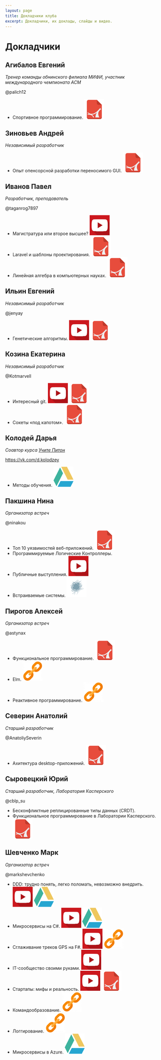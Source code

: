 ```yaml
---
layout: page
title: Докладчики клуба
excerpt: Докладчики, их доклады, слайды и видео.
---
```


# Докладчики


## Агибалов Евгений
*Тренер команды обнинского филиала МИФИ, участник международного чемпионата ACM*

@palich12

* Спортивное программирование. [![google drive](assets/img/pdf-icon-64.png)](http://prog.msk.ru/downloads/acm.pdf)


## Зиновьев Андрей
*Независимый разработчик*

* Опыт опенсорсной разработки переносимого GUI. [![pdf](assets/img/pdf-icon-64.png)](http://prog.msk.ru/downloads/compy.pdf)


## Иванов Павел
*Разработчик, преподаватель*

@taganrog7897

* Магистратура или второе высшее? [![youtube](assets/img/youtube-icon-64.png)](https://youtu.be/_9ANSi31ZHc)
* Laravel и шаблоны проектирования. [![pdf](assets/img/pdf-icon-64.png)](http://prog.msk.ru/downloads/laravel-php-patterns.pdf)
* Линейная алгебра в компьютерных науках. [![pdf](assets/img/pdf-icon-64.png)](http://prog.msk.ru/downloads/la-in-cs.pdf)


## Ильин Евгений
*Независимый разработчик*

@jenyay

* Генетические алгоритмы. [![youtube](assets/img/youtube-icon-64.png)](https://youtu.be/89Wk0kNnbJQ) [![pdf](assets/img/pdf-icon-64.png)](http://prog.msk.ru/downloads/genetic-algorithms.pdf)


## Козина Екатерина
*Независимый разработчик*

@Kotmarvell

* Интересный git. [![youtube](assets/img/youtube-icon-64.png)](https://youtu.be/GrPkMhZ_C9w) [![pdf](assets/img/pdf-icon-64.png)](http://prog.msk.ru/downloads/advanced-git.pdf)
* Сокеты «под капотом». [![pdf](assets/img/pdf-icon-64.png)](http://prog.msk.ru/downloads/sockets-under-bonnet.pdf)


## Колодей Дарья
*Соавтор курса [Учите Питон](http://pythontutor.ru/)*

https://vk.com/d.kolodzey

* Методы обучения. [![google drive](assets/img/google-drive-icon-64.png)](https://docs.google.com/presentation/d/1XDoHM7zUTu2z6xoiiN_y2y7Fjml0Z7fYWaWE2Pm3ZP4/edit#slide=id.p)


## Пакшина Нина
*Организатор встреч*

@ninakou

* Топ 10 уязвимостей веб-приложений. [![pdf](assets/img/pdf-icon-64.png)](http://prog.msk.ru/downloads/owasp.pdf) 
* Программируемые Логические Контроллеры.
* Публичные выступления. [![youtube](assets/img/youtube-icon-64.png)](https://youtu.be/IEcxTJ_gja8)
* Встраиваемые системы. [![habr](assets/img/habr-icon-64.png)](https://habr.com/post/358340/)


## Пирогов Алексей
*Организатор встреч*

@astynax

* Функциональное программирование. [![pdf](assets/img/pdf-icon-64.png)](https://box.kaspersky.com/d/40f9231d6dfe4f789d31/files/?p=/%D0%90%D0%BB%D0%B5%D0%BA%D1%81%D0%B5%D0%B9%20%D0%9F%D0%B8%D1%80%D0%BE%D0%B3%D0%BE%D0%B2%20-%20%D0%A4%D1%83%D0%BD%D0%BA%D1%86%D0%B8%D0%BE%D0%BD%D0%B0%D0%BB%D1%8C%D0%BD%D0%BE%D0%B5_%D0%BF%D1%80%D0%BE%D0%B3%D1%80%D0%B0%D0%BC%D0%BC%D0%B8%D1%80%D0%BE%D0%B2%D0%B0%D0%BD%D0%B8%D0%B5.pdf)
* Elm. [![homesite](assets/img/hyperlink-icon-64.png)](https://astynax.github.io/slides/elm-wtf.html)
* Реактивное программирование. [![homesite](assets/img/hyperlink-icon-64.png)](https://astynax.github.io/slides/reactive)


## Северин Анатолий
*Старший разработчик*

@AnatoliySeverin

* Ахитектура desktop-приложений. [![pdf](assets/img/pdf-icon-64.png)](http://prog.msk.ru/downloads/ui-1.pdf)


## Сыровецкий Юрий
*Старший разработчик, Лаборатория Касперского*

@cblp_su

* Бесконфликтные реплицированные типы данных (CRDT).
* Функциональное программирование в Лаборатории Касперского. [![pdf](assets/img/pdf-icon-64.png)](https://box.kaspersky.com/d/40f9231d6dfe4f789d31/files/?p=/%D0%AE%D1%80%D0%B8%D0%B9%20%D0%A1%D1%8B%D1%80%D0%BE%D0%B2%D0%B5%D1%86%D0%BA%D0%B8%D0%B9%20-%20FP_in_KL.pdf)


## Шевченко Марк
*Организатор встреч*

@markshevchenko

* DDD: трудно понять, легко поломать, невозможно внедрить. [![youtube](assets/img/youtube-icon-64.png)](https://youtu.be/WwRXloRVh74) [![google drive](assets/img/google-drive-icon-64.png)](https://docs.google.com/presentation/d/1pwVS3CHFA7V5AqSmOrZACf9gKHFkdXtGH6ZH70V516k/)
* Микросервисы на C#. [![youtube](assets/img/youtube-icon-64.png)](https://youtu.be/HHQbRDX7g8k) [![google drive](assets/img/google-drive-icon-64.png)](https://docs.google.com/presentation/d/1fNFMNp4IjvzSWIBPAqTw_8bqRTibzNFuT7w9cv5OBM8/)
* Сглаживание треков GPS на F#. [![youtube](assets/img/youtube-icon-64.png)](https://youtu.be/BDVCNNs02b8) [![homesite](assets/img/hyperlink-icon-64.png)](http://markshevchenko.pro/articles/fsharp-gps-tracks-filtration/) 
* IT-сообщество своими руками. [![youtube](assets/img/youtube-icon-64.png)](https://youtu.be/igV9dcVuwqo)
* Стартапы: мифы и реальность. [![youtube](assets/img/youtube-icon-64.png)](https://youtu.be/syNNWFJvsz8) [![pdf](assets/img/pdf-icon-64.png)](http://markshevchenko.pro/download/startups-myths-and-reality.pdf)
* Командообразование. [![homesite](assets/img/hyperlink-icon-64.png)](http://markshevchenko.pro/presentations/team-building/)
* Логгирование. [![homesite](assets/img/hyperlink-icon-64.png)](http://markshevchenko.pro/2017/09/28/logging/)
* Микросервисы в Azure. [![google drive](assets/img/google-drive-icon-64.png)](https://docs.google.com/document/d/1SEoK-1oiEI4wNmw3uWBMUxSjMh6VxnQ7v-zfngbRCi8/)
